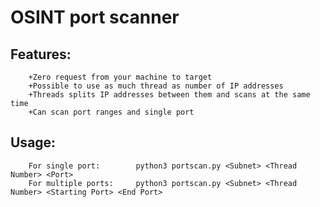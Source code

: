 # OSINT port scanner 
## Features:
        +Zero request from your machine to target
        +Possible to use as much thread as number of IP addresses
        +Threads splits IP addresses between them and scans at the same time
        +Can scan port ranges and single port

## Usage:
        For single port:        python3 portscan.py <Subnet> <Thread Number> <Port>
        For multiple ports:     python3 portscan.py <Subnet> <Thread Number> <Starting Port> <End Port>
